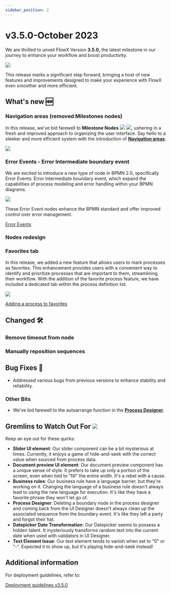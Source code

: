 ```yaml
---
sidebar_position: 2
---
```


# v3.5.0-October 2023

We are thrilled to unveil FlowX Version **3.5.0,** the latest milestone in our journey to enhance your workflow and boost productivity. 

<div class = "image-scaled">

![](https://s3.eu-west-1.amazonaws.com/docx.flowx.ai/3.5/83zx43.jpg#center)

</div>

This release marks a significant step forward, bringing a host of new features and improvements designed to make your experience with FlowX even smoother and more efficient. 

## **What's new** 🆕

### Navigation areas (removed Milestones nodes) 

In this release, we've bid farewell to **Milestone Nodes** ![](https://s3.eu-west-1.amazonaws.com/docx.flowx.ai/3.5/start-milestone.png) ![](https://s3.eu-west-1.amazonaws.com/docx.flowx.ai/3.5/end-milestone.png), ushering in a fresh and improved approach to organizing the user interface. Say hello to a sleeker and more efficient system with the introduction of [**Navigation areas**](../../docs/building-blocks/process/navigation-areas).

![](https://s3.eu-west-1.amazonaws.com/docx.flowx.ai/release34/navigation_areas.gif)



### Error Events - Error Intermediate boundary event

We are excited to introduce a new type of node in BPMN 2.0, specifically Error Events: Error Intermediate boundary event, which expand the capabilities of process modeling and error handling within your BPMN diagrams. 

![](https://s3.eu-west-1.amazonaws.com/docx.flowx.ai/3.5/error_event.png#center)

These Error Event nodes enhance the BPMN standard and offer improved control over error management.


[Error Events](../../docs/building-blocks/node/error-events)

### Nodes redesign

### Favorites tab

In this release, we added a new feature that allows users to mark processes as favorites. This enhancement provides users with a convenient way to identify and prioritize processes that are important to them, streamlining their workflow. With the addition of the favorite process feature, we have included a dedicated tab within the process definition list.

![](https://s3.eu-west-1.amazonaws.com/docx.flowx.ai/3.5/my_favorites.gif)
 

[Adding a process to favorites](../../docs/building-blocks/process/versioning#adding-a-process-to-favorites)

## **Changed** 🛠️

### Remove timeout from node

### Manually reposition sequences

## **Bug Fixes** 🔧


* Addressed various bugs from previous versions to enhance stability and reliability.


### Other Bits

* We've bid farewell to the autoarrange function in the [**Process Designer**](../../docs/terms/flowx-process-designer).

## **Gremlins to Watch Out For** ![](https://s3.eu-west-1.amazonaws.com/docx.flowx.ai/3.5/gremlin_final.png)

Keep an eye out for these quirks:

* **Slider UI element**: Our slider component can be a bit mysterious at times. Currently, it enjoys a game of hide-and-seek with the correct value when sourced from process data.
* **Document preview UI element**: Our document preview component has a unique sense of style. It prefers to take up only a portion of the screen, even when told to "fill" the entire width. It's a rebel with a cause.
* **Business rules**: Our business rule have a language barrier, but they're working on it. Changing the language of a business rule doesn't always lead to using the new language for execution. It's like they have a favorite phrase they won't let go of.
* **Process Designer**: Deleting a boundary node in the process designer and coming back from the UI Designer doesn't always clean up the associated sequence from the boundary event. It's like they left a party and forgot their hat.
* **Datepicker Date Transformation**: Our Datepicker seems to possess a hidden talent. It mysteriously transforms random text into the current date when used with validators in UI Designer.
* **Text Element Issue**: Our text element tends to vanish when set to "0" or "-". Expected it to show up, but it's playing hide-and-seek instead!


## **Additional information**

For deployment guidelines, refer to:
 
[Deployment guidelines v3.5.0](./deployment-guidelines-v3.5.0.md)


